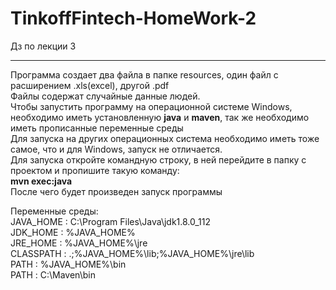 # TinkoffFintech-HomeWork-2
Дз по лекции 3  
***
Программа создает два файла в папке resources, один файл с расширением .xls(excel), другой .pdf  
Файлы содержат случайные данные людей.  
Чтобы запустить программу на операционной системе Windows, необходимо иметь установленную **java** и **maven**, так же необходимо иметь прописанные переменные среды  
Для запуска на других операционных система необходимо иметь тоже самое, что и для Windows, запуск не отличается.  
Для запуска откройте командную строку, в ней перейдите в папку с проектом и пропишите такую команду:  
**mvn exec:java**  
После чего будет произведен запуск программы 

Переменные среды:  
JAVA_HOME : C:\Program Files\Java\jdk1.8.0_112  
JDK_HOME : %JAVA_HOME%  
JRE_HOME : %JAVA_HOME%\jre  
CLASSPATH : .;%JAVA_HOME%\lib;%JAVA_HOME%\jre\lib  
PATH : %JAVA_HOME%\bin  
PATH : С:\Maven\bin  
